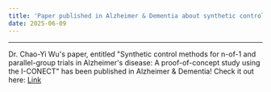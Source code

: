 ```yaml
---
title: 'Paper published in Alzheimer & Dementia about synthetic controlled trials'
date: 2025-06-09
---
```


------

Dr. Chao-Yi Wu's paper, entitled "Synthetic control methods for n-of-1 and parallel-group trials in Alzheimer's disease: A proof-of-concept study using the I-CONECT" has been published in Alzheimer & Dementia! Check it out here: [Link](https://alz-journals.onlinelibrary.wiley.com/doi/10.1002/alz.70460)
